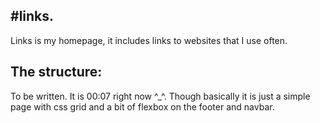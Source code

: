 #links.
---

Links is my homepage, it includes links to websites that I use often.

## The structure:
To be written. It is 00:07 right now ^_^.
Though basically it is just a simple page with css grid and a bit of flexbox on the footer and navbar.
